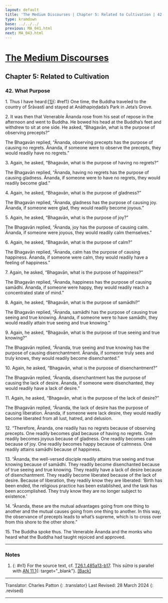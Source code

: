 ```yaml
---
layout: default
title: 'The Medium Discourses | Chapter 5: Related to Cultivation | 42. What Purpose'
type: kramdown
base: ../../../
previous: MA_041.html
next: MA_043.html
---
```


# [The Medium Discourses](index.html)
## Chapter 5: Related to Cultivation
### 42. What Purpose

1\. Thus I have heard:[\[1\]](#n1){: #ref1} One time, the Buddha traveled to the country of Śrāvastī and stayed at Anāthapiṇḍada’s Park in Jeta’s Grove.

2\. It was then that Venerable Ānanda rose from his seat of repose in the afternoon and went to Buddha. He bowed his head at the Buddha’s feet and withdrew to sit at one side. He asked, “Bhagavān, what is the purpose of observing precepts?”

The Bhagavān replied, “Ānanda, observing precepts has the purpose of causing no regrets. Ānanda, if someone were to observe the precepts, they would readily have no regrets.”

3\. Again, he asked, “Bhagavān, what is the purpose of having no regrets?”

The Bhagavān replied, “Ānanda, having no regrets has the purpose of causing gladness. Ānanda, if someone were to have no regrets, they would readily become glad.”

4\. Again, he asked, “Bhagavān, what is the purpose of gladness?”

The Bhagavān replied, “Ānanda, gladness has the purpose of causing joy. Ānanda, if someone were glad, they would readily become joyous.”

5\. Again, he asked, “Bhagavān, what is the purpose of joy?”

The Bhagavān replied, “Ānanda, joy has the purpose of causing calm. Ānanda, if someone were joyous, they would readily calm themselves.”

6\. Again, he asked, “Bhagavān, what is the purpose of calm?”

The Bhagavān replied, “Ānanda, calm has the purpose of causing happiness. Ānanda, if someone were calm, they would readily have a feeling of happiness.”

7\. Again, he asked, “Bhagavān, what is the purpose of happiness?”

The Bhagavān replied, “Ānanda, happiness has the purpose of causing samādhi. Ānanda, if someone were happy, they would readily reach a concentrated state of mind.”

8\. Again, he asked, “Bhagavān, what is the purpose of samādhi?”

The Bhagavān replied, “Ānanda, samādhi has the purpose of causing true seeing and true knowing. Ānanda, if someone were to have samādhi, they would readily attain true seeing and true knowing.”

9\. Again, he asked, “Bhagavān, what is the purpose of true seeing and true knowing?”

The Bhagavān replied, “Ānanda, true seeing and true knowing has the purpose of causing disenchantment. Ānanda, if someone truly sees and truly knows, they would readily become disenchanted.”

10\. Again, he asked, “Bhagavān, what is the purpose of disenchantment?”

The Bhagavān replied, “Ānanda, disenchantment has the purpose of causing the lack of desire. Ānanda, if someone were disenchanted, they would readily have a lack of desire.”

11\. Again, he asked, “Bhagavān, what is the purpose of the lack of desire?”

The Bhagavān replied, “Ānanda, the lack of desire has the purpose of causing liberation. Ānanda, if someone were lack desire, they would readily become liberated from all lust, hatred, and delusion.

12\. “Therefore, Ānanda, one readily has no regrets because of observing precepts. One readily becomes glad because of having no regrets. One readily becomes joyous because of gladness. One readily becomes calm because of joy. One readily becomes happy because of calmness. One readily attains samādhi because of happiness.

13\. “Ānanda, the well-versed disciple readily attains true seeing and true knowing because of samādhi. They readily become disenchanted because of true seeing and true knowing. They readily have a lack of desire because of disenchantment. They readily become liberated because of the lack of desire. Because of liberation, they readily know they are liberated: ‘Birth has been ended, the religious practice has been established, and the task has been accomplished. They truly know they are no longer subject to existence.’

14\. “Ānanda, these are the mutual advantages going from one thing to another and the mutual causes going from one thing to another. In this way, the observance of precepts leads to what’s supreme, which is to cross over from this shore to the other shore.”

15\. The Buddha spoke thus. The Venerable Ānanda and the monks who heard what the Buddha had taught rejoiced and approved.

---

### Notes

1. {: #n1} For the source text, cf. <a href="https://cbetaonline.dila.edu.tw/zh/T01n0026_p0485a13" target="_blank">T26.1.485a13-b17</a>. This <em>sūtra</em> is parallel with [AN 11.1](https://suttacentral.net/an11.1){: target="_blank"}. [\[Back\]](#ref1)

---

Translator: Charles Patton
{: .translator}
Last Revised: 28 March 2024
{: .revised}

---